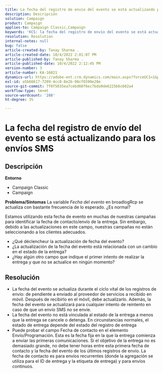 ```yaml
---
title: La fecha del registro de envío del evento se está actualizando para los envíos SMS
description: Descripción
solution: Campaign
product: Campaign
applies-to: Campaign Classic,Campaign
keywords: 'KCS: la fecha del registro de envío del evento se está actualizando para los envíos SMS.'
resolution: Resolution
internal-notes: null
bug: false
article-created-by: Tanay Sharma .
article-created-date: 10/4/2022 2:01:07 PM
article-published-by: Tanay Sharma .
article-published-date: 10/4/2022 2:12:45 PM
version-number: 3
article-number: KA-16021
dynamics-url: https://adobe-ent.crm.dynamics.com/main.aspx?forceUCI=1&pagetype=entityrecord&etn=knowledgearticle&id=35c58ef9-ec43-ed11-bba2-0022480868ff
exl-id: a5b66617-7209-4cc8-8e2b-98cf6590e28e
source-git-commit: 7f0f5035ea7cebd60f6ec7bda9de6225b6c602a4
workflow-type: tm+mt
source-wordcount: '288'
ht-degree: 3%

---
```


# La fecha del registro de envío del evento se está actualizando para los envíos SMS

## Descripción

<b>Entorno</b>
- Campaign Classic
- Campaign

<b>Problema/Síntomas</b>
La variable *Fecha del evento* en broadlogRcp se actualiza con bastante frecuencia de lo esperado. ¿Es normal?

Estamos utilizando esta fecha de evento en muchas de nuestras campañas para identificar la fecha de contacto/envío de la entrega. Sin embargo, debido a las actualizaciones en este campo, nuestras campañas no están seleccionando a los clientes adecuados.

- ¿Qué déclencheur la actualización de fecha del evento?
- ¿La actualización de la fecha del evento está relacionada con un cambio en el estado de la entrega?
- ¿Hay algún otro campo que indique el primer intento de realizar la entrega y que no se actualice en ningún momento?





## Resolución


- La fecha del evento se actualiza durante el ciclo vital de los registros de envío: de pendiente a enviado al proveedor de servicios a recibido en móvil. Después de recibirlo en el móvil, debe actualizarlo. Además, la fecha del evento se actualizará para cualquier intento de reintento en caso de que un envío SMS no se envíe.
- La fecha del evento no está vinculada al estado de la entrega a menos que la entrega se cancele o detenga. En circunstancias normales, el estado de entrega depende del estado del registro de entrega
- Puede probar el campo Fecha de contacto en el elemento Envío/Programación. Esta es la fecha fija en la que la entrega comienza a enviar las primeras comunicaciones. Si el objetivo de la entrega no es demasiado grande, no debe tener horas entre esta primera fecha de contacto y la fecha del evento de los últimos registros de envío. La fecha de contacto es para envíos recurrentes (donde la agregación se utiliza para el ID de entrega y la etiqueta de entrega) y para envíos continuos.

